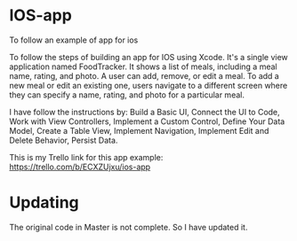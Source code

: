 # IOS-app
To follow an example of app for ios

To follow the steps of building an app for IOS using Xcode. It's a single view application named FoodTracker. It shows a list of meals, including a meal name, rating, and photo. A user can add, remove, or edit a meal. To add a new meal or edit an existing one, users navigate to a different screen where they can specify a name, rating, and photo for a particular meal.

I have follow the instructions by: Build a Basic UI, Connect the UI to Code, Work with View Controllers, Implement a Custom Control, Define Your Data Model, Create a Table View, Implement Navigation, Implement Edit and Delete Behavior, Persist Data.

This is my Trello link for this app example:
https://trello.com/b/ECXZUjxu/ios-app

# Updating
The original code in Master is not complete. So I have updated it.
